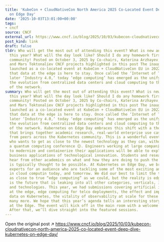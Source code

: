 ```yaml
---
title: 'KubeCon + CloudNativeCon North America 2025 Co-Located Event Deep Dive: Kubernetes
  on Edge Day'
date: '2025-10-03T13:01:00+00:00'
tags:
- cncf
source: CNCF
external_url: https://www.cncf.io/blog/2025/10/03/kubecon-cloudnativecon-north-america-2025-co-located-event-deep-dive-kubernetes-on-edge-day/
post_kind: link
draft: false
tldr: Who will get the most out of attending this event? What is new and different
  this year? What will the day look like? Should I do any homework first? Find your
  community! Posted on October 3, 2025 by Co-chairs, Katerina Arzhayev, Gergely Csatári,
  and Mars Toktonaliev CNCF projects highlighted in this post The inaugural Edge Day
  launched as a co-located event at KubeCon + CloudNativeCon EU in 2022, recognizing
  that data at the edge is here to stay. Once called the ‘Internet of Things’ and
  later ‘Industry 4.0,’ today ‘edge computing’ has emerged as the unifying term, reflecting
  the evolution from centralized data centers and cloud computing to the very edge
  of the network.
summary: Who will get the most out of attending this event? What is new and different
  this year? What will the day look like? Should I do any homework first? Find your
  community! Posted on October 3, 2025 by Co-chairs, Katerina Arzhayev, Gergely Csatári,
  and Mars Toktonaliev CNCF projects highlighted in this post The inaugural Edge Day
  launched as a co-located event at KubeCon + CloudNativeCon EU in 2022, recognizing
  that data at the edge is here to stay. Once called the ‘Internet of Things’ and
  later ‘Industry 4.0,’ today ‘edge computing’ has emerged as the unifying term, reflecting
  the evolution from centralized data centers and cloud computing to the very edge
  of the network. Kubernetes on Edge Day embraces this shift with a thoughtful agenda
  that brings together academic research, real-world enterprise use cases, and insights
  from peers across the Kubernetes community. This is a wonderful event for everyone
  who wants to get as close to the newest technology as they can, without going to
  a quantum computing conference 😊. Engineers working at large companies who are looking
  to modernize and containerize their applications will be able to explore real-world
  business applications of technological innovation. Students and researchers will
  hear from other academics on what and how they are doing to push the limits of what
  is typically thought to be possible. At Kubernetes on Edge Day, we bring together
  experts for an audience who are tackling some of the most exciting and complex problems
  in cloud computin today, and tomorrow. We did our best to limit the topics to stay
  as close to true “edge computing” as we could, but the reality is edge computing
  is the future that is leaking into all other categories, verticals, industries,
  and technologies. This year, we had submissions covering artificial intelligence
  at the edge, edge computing for telco deployments, the effect and importance of
  data on Kubernetes, the vitality of observability at scale for these systems, and
  many more. We hope that this year’s agenda tells an interesting story about Kubernetes
  at the Edge. The event will kick off in the main room with a welcome from the chairs.
  After that, we’ll dive straight into the featured sessions.
---
```

Open the original post ↗ https://www.cncf.io/blog/2025/10/03/kubecon-cloudnativecon-north-america-2025-co-located-event-deep-dive-kubernetes-on-edge-day/
